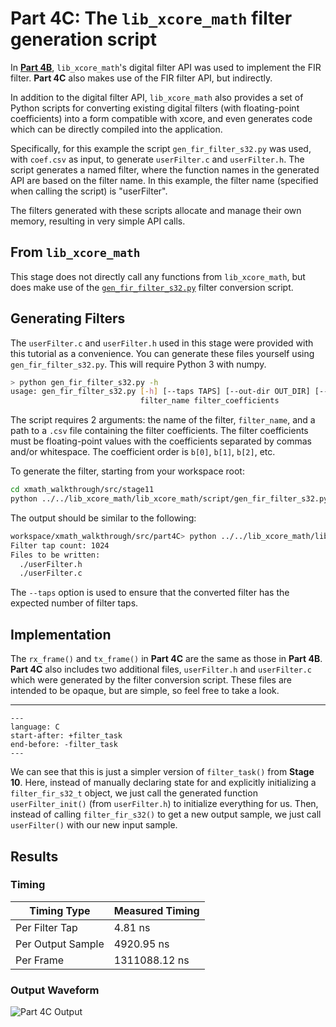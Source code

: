 
# Part 4C: The `lib_xcore_math` filter generation script

In [**Part 4B**](part4B.md), `lib_xcore_math`'s digital filter API was used to
implement the FIR filter. **Part 4C** also makes use of the FIR filter API, but
indirectly.

In addition to the digital filter API, `lib_xcore_math` also provides a set of
Python scripts for converting existing digital filters (with floating-point
coefficients) into a form compatible with xcore, and even generates code which
can be directly compiled into the application.

Specifically, for this example the script `gen_fir_filter_s32.py` was used, with
`coef.csv` as input, to generate `userFilter.c` and `userFilter.h`. The script
generates a named filter, where the function names in the generated API are
based on the filter name. In this example, the filter name (specified when
calling the script) is "userFilter".

The filters generated with these scripts allocate and manage their own memory,
resulting in very simple API calls.

## From `lib_xcore_math`

This stage does not directly call any functions from `lib_xcore_math`, but does
make use of the
[`gen_fir_filter_s32.py`](https://github.com/xmos/lib_xcore_math/blob/v2.1.1/lib_xcore_math/script/gen_fir_filter_s32.py)
filter conversion script.

## Generating Filters

The `userFilter.c` and `userFilter.h` used in this stage were provided with this
tutorial as a convenience. You can generate these files yourself using `gen_fir_filter_s32.py`. This will require Python 3 with numpy.

```sh
> python gen_fir_filter_s32.py -h
usage: gen_fir_filter_s32.py [-h] [--taps TAPS] [--out-dir OUT_DIR] [--input-headroom INPUT_HEADROOM] [--output-headroom OUTPUT_HEADROOM]
                             filter_name filter_coefficients
```

The script requires 2 arguments: the name of the filter, `filter_name`, and a
path to a `.csv` file containing the filter coefficients. The filter
coefficients must be floating-point values with the coefficients separated by
commas and/or whitespace. The coefficient order is `b[0]`, `b[1]`, `b[2]`, etc.

To generate the filter, starting from your workspace root:

```sh
cd xmath_walkthrough/src/stage11
python ../../lib_xcore_math/lib_xcore_math/script/gen_fir_filter_s32.py --taps 1024 userFilter coef.csv
```

The output should be similar to the following:

```sh
workspace/xmath_walkthrough/src/part4C> python ../../lib_xcore_math/lib_xcore_math/script/gen_fir_filter_s32.py --taps 1024 userFilter coef.csv
Filter tap count: 1024
Files to be written:
  ./userFilter.h
  ./userFilter.c
```

The `--taps` option is used to ensure that the converted filter has the expected
number of filter taps.


## Implementation

The `rx_frame()` and `tx_frame()` in **Part 4C** are the same as those in
**Part 4B**. **Part 4C** also includes two additional files, `userFilter.h`
and `userFilter.c` which were generated by the filter conversion script. These
files are intended to be opaque, but are simple, so feel free to take a look.

---

```{literalinclude} ../../src/part4C/part4C.c
---
language: C
start-after: +filter_task
end-before: -filter_task
---
```

We can see that this is just a simpler version of `filter_task()` from **Stage
10**. Here, instead of manually declaring state for and explicitly initializing
a `filter_fir_s32_t` object, we just call the generated function
`userFilter_init()` (from `userFilter.h`) to initialize everything for us. Then,
instead of calling `filter_fir_s32()` to get a new output sample, we just call
`userFilter()` with our new input sample.


## Results

### Timing

| Timing Type       | Measured Timing
|-------------------|-----------------------
| Per Filter Tap    | 4.81 ns 
| Per Output Sample | 4920.95 ns
| Per Frame         | 1311088.12 ns

### Output Waveform

![**Part 4C** Output](img/part4C.png)
